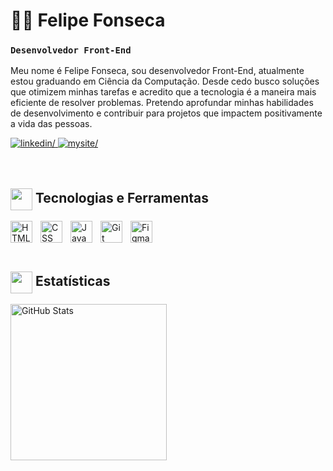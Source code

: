 # 👨‍💻 Felipe Fonseca

### **`Desenvolvedor Front-End`**

Meu nome é Felipe Fonseca, sou desenvolvedor Front-End, atualmente estou graduando em Ciência da Computação. Desde cedo busco soluções que otimizem minhas tarefas e acredito que a tecnologia é a maneira mais eficiente de resolver problemas. Pretendo aprofundar minhas habilidades de desenvolvimento e contribuir para projetos que impactem positivamente a vida das pessoas.

<div align="left">
    <a href="https://www.linkedin.com/in/felipebalaminut/" target="_blank">
        <img src="https://img.shields.io/badge/linkedin-%231E77B5.svg?&style=for-the-badge&logo=linkedin&logoColor=white" alt=linkedin/>
    </a>
    <a href="#" target="_blank">
        <img src="https://img.shields.io/badge/meu site-CD4847.svg?&style=for-the-badge&logo=gnometerminal&logoColor=white" alt=mysite/>
    </a>   
</div> 


<br/>
<br/>


## <img align="center" src="https://media2.giphy.com/media/QssGEmpkyEOhBCb7e1/giphy.gif?cid=ecf05e47a0n3gi1bfqntqmob8g9aid1oyj2wr3ds3mg700bl&rid=giphy.gif" width ="35"/> Tecnologias e Ferramentas

<img 
    align="left" 
    alt="HTML"
    title="HTML" 
    width="35px" 
    style="padding-right: 10px;" 
    src="https://cdn.jsdelivr.net/gh/devicons/devicon@latest/icons/html5/html5-original.svg" 
/>
<img 
    align="left" 
    alt="CSS" 
    title="CSS"
    width="35px" 
    style="padding-right: 10px;" 
    src="https://cdn.jsdelivr.net/gh/devicons/devicon@latest/icons/css3/css3-original.svg" 
/>
<img 
    align="left" 
    alt="JavaScript" 
    title="JavaScript"
    width="35px" 
    style="padding-right: 10px;" 
    src="https://cdn.jsdelivr.net/gh/devicons/devicon@latest/icons/javascript/javascript-original.svg" 
/>
<img 
    align="left" 
    alt="Git" 
    title="Git"
    width="35px" 
    style="padding-right: 10px;" 
    src="https://cdn.jsdelivr.net/gh/devicons/devicon@latest/icons/git/git-original.svg" 
/>
<img 
    align="left" 
    alt="Figma" 
    title="Figma"
    width="35px" 
    style="padding-right: 10px;" 
    src="https://cdn.jsdelivr.net/gh/devicons/devicon@latest/icons/figma/figma-original.svg" 
/>

<br/>
<br/>
<br/>

## <img align="center" src="https://media3.giphy.com/media/v1.Y2lkPTc5MGI3NjExenlhemVlM2xoaGY4YWo5d3R1ZHFhZWVlNWttZGRhbGY3ZmE5NTVndyZlcD12MV9pbnRlcm5hbF9naWZfYnlfaWQmY3Q9cw/KOtPenOBRaOnzpROfi/giphy.gif" width ="35"/> Estatísticas
<!--
<img 
    align="left" 
    alt="GitHub Stats" 
    height="200" 
    style="padding-right: 10px;" 
    src="https://github-readme-stats.vercel.app/api?username=felipebalaminut&show_icons=true&theme=dark&include_all_commits=true&locale=pt-br" 
  />
  -->

<img 
      align="left" 
      alt="GitHub Stats" 
      height="250" 
      src="https://github-readme-stats.vercel.app/api/top-langs/?username=felipebalaminut&theme=dark&layout=compact&custom_title=Tecnologias&langs_count=9" 
  />

